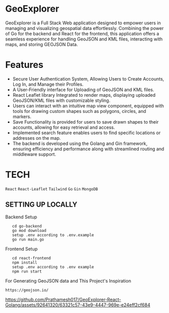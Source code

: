 # GeoExplorer 
GeoExplorer is a  Full Stack Web application designed to empower users in managing and visualizing geospatial data effortlessly. Combining the power of Go for the backend and React for the frontend, this application offers a seamless experience for handling GeoJSON and KML files, interacting with maps, and storing GEOJSON Data.

# Features
* Secure User Authentication System, Allowing Users to Create Accounts, Log In, and Manage their Profiles. 
* A User-Friendly interface  for Uploading  of GeoJSON and KML files. 
* React Leaflet library  Integrated to render maps, displaying uploaded GeoJSON/KML files with customizable styling.
* Users can interact with an intuitive map view component, equipped with tools for drawing custom shapes such as polygons, circles, and markers.
* Save Functionality is provided for users to save drawn shapes to their accounts, allowing for easy retrieval and access.
* Implemented search feature enables users to find specific locations or addresses on the map. 
* The backend is developed using the Golang and  Gin framework, ensuring efficiency and performance along with streamlined routing and middleware support.

# TECH
`React`  `React-Leaflet` `Tailwind`  `Go`  `Gin` `MongoDB`     

## SETTING UP LOCALLY
Backend Setup
```
   cd go-backend
   go mod download
   setup .env according to .env.example
   go run main.go
```
Frontend Setup
```
   cd react-frontend
   npm install
   setup .env according to .env example
   npm run start
```
For Generating GeoJSON data and This Project's Inspiration
```
https://geojson.io/
```


https://github.com/Prathamesh017/GeoExplorer-React-Golang/assets/92641320/63321c57-43e9-4447-969e-e24eff2cf684


 

